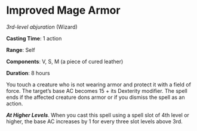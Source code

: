# Improved Mage Armor
*3rd-level abjuration* (Wizard)

**Casting Time**: 1 action

**Range**: Self

**Components**: V, S, M (a piece of cured leather)

**Duration**: 8 hours

You touch a creature who is not wearing armor and protect it with a field of force. The target’s base AC becomes 15 + its Dexterity modifier. The spell ends if the affected creature dons armor or if you dismiss the spell as an action.

***At Higher Levels***. When you cast this spell using a spell slot of 4th level or higher, the base AC increases by 1 for every three slot levels above 3rd.
